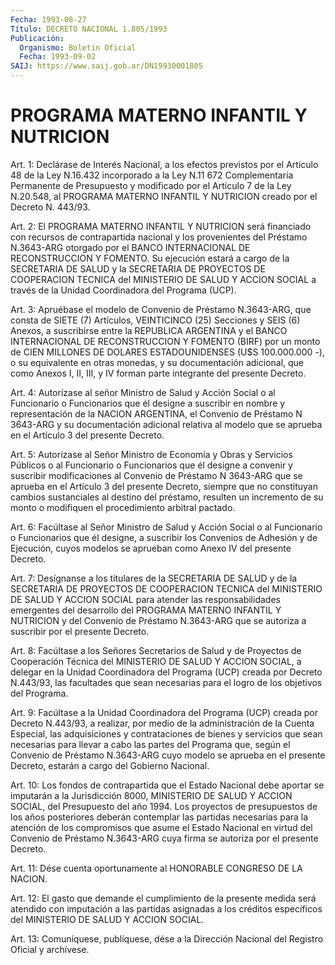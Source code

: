 ```yaml
---
Fecha: 1993-08-27
Título: DECRETO NACIONAL 1.805/1993
Publicación:
  Organismo: Boletín Oficial
  Fecha: 1993-09-02
SAIJ: https://www.saij.gob.ar/DN19930001805
---
```

# PROGRAMA MATERNO INFANTIL Y NUTRICION

<a id="1"></a>
Art. 1: Declárase de Interés Nacional, a los efectos previstos por el  Artículo  48  de  la Ley N.16.432 incorporado a la Ley N.11 672 Complementaria Permanente  de  Presupuesto  y modificado por el Artículo  7  de  la  Ley N.20.548, al PROGRAMA MATERNO  INFANTIL  Y NUTRICION creado por el Decreto N. 443/93.

<a id="2"></a>
Art.  2:  El  PROGRAMA  MATERNO  INFANTIL  Y  NUTRICION  será financiado con recursos de contrapartida nacional y los provenientes    del  Préstamo  N.3643-ARG  otorgado  por  el  BANCO INTERNACIONAL DE  RECONSTRUCCION  Y  FOMENTO. Su ejecución estará a cargo  de la SECRETARIA DE SALUD y la SECRETARIA  DE  PROYECTOS  DE COOPERACION  TECNICA  del  MINISTERIO  DE  SALUD  Y ACCION SOCIAL a través de la Unidad Coordinadora del Programa (UCP).

<a id="3"></a>
Art. 3: Apruébase el modelo de Convenio de Préstamo N.3643-ARG, que  consta  de  SIETE  (7) Artículos, VEINTICINCO (25) Secciones y SEIS (6) Anexos, a suscribirse  entre  la  REPUBLICA ARGENTINA y el BANCO  INTERNACIONAL  DE  RECONSTRUCCION Y FOMENTO  (BIRF)  por  un monto de CIEN MILLONES DE DOLARES  ESTADOUNIDENSES (U$S 100.000.000 -),  o  su  equivalente  en  otras  monedas,   y  su  documentación adicional,  que  como  Anexos  I,  II,  III,  y  IV  forman   parte integrante del presente Decreto.

<a id="4"></a>
Art. 4: Autorízase al señor Ministro de Salud y Acción Social o al Funcionario  o Funcionarios que él designe a suscribir en nombre y representación  de la NACION ARGENTINA, el Convenio de Préstamo N 3643-ARG y su documentación  adicional  relativa  al  modelo que se aprueba en el Artículo 3 del presente Decreto.

<a id="5"></a>
Art.  5:  Autorízase  al  Señor Ministro de Economía y Obras y Servicios Públicos o al Funcionario  o  Funcionarios que él designe a convenir y suscribir modificaciones al  Convenio  de  Préstamo  N 3643-ARG  que  se  aprueba  en  el Artículo 3 del presente Decreto, siempre  que no constituyan cambios  sustanciales  al  destino  del préstamo,  resulten  un  incremento  de  su  monto  o modifiquen el procedimiento arbitral pactado.

<a id="6"></a>
Art. 6: Facúltase al Señor Ministro de Salud y Acción Social o al Funcionario  o  Funcionarios  que  él  designe,  a suscribir los Convenios  de  Adhesión  y de Ejecución, cuyos modelos se  aprueban como Anexo IV del presente Decreto.

<a id="7"></a>
Art. 7: Desígnanse a los titulares de la SECRETARIA DE SALUD y de  la    SECRETARIA   DE  PROYECTOS  DE  COOPERACION  TECNICA  del MINISTERIO DE SALUD Y ACCION SOCIAL para atender las responsabilidades emergentes  del  desarrollo  del PROGRAMA MATERNO INFANTIL Y NUTRICION y del Convenio de Préstamo  N.3643-ARG  que se autoriza a suscribir por el presente Decreto.

<a id="8"></a>
Art.  8:  Facúltase  a  los  Señores Secretarios de Salud y de Proyectos de Cooperación Técnica del  MINISTERIO  DE SALUD Y ACCION SOCIAL,  a  delegar  en  la Unidad Coordinadora del Programa  (UCP) creada por Decreto N.443/93,  las  facultades  que  sean necesarias para el logro de los objetivos del Programa.

<a id="9"></a>
Art.  9: Facúltase a la Unidad Coordinadora del Programa (UCP) creada  por  Decreto    N.443/93,  a  realizar,  por  medio  de  la administración  de  la  Cuenta    Especial,   las  adquisiciones  y contrataciones  de  bienes  y  servicios que sean  necesarias  para llevar a cabo las partes del Programa  que,  según  el  Convenio de Préstamo N.3643-ARG cuyo modelo se aprueba en el presente  Decreto, estarán a cargo del Gobierno Nacional.

<a id="10"></a>
Art.  10:  Los  fondos de contrapartida que el Estado Nacional debe aportar se imputarán  a  la  Jurisdicción  8000, MINISTERIO DE SALUD Y ACCION SOCIAL, del Presupuesto del año 1994.  Los proyectos de  presupuestos  de  los  años posteriores deberán contemplar  las partidas necesarias para la  atención  de los compromisos que asume el Estado Nacional en virtud del Convenio  de  Préstamo  N.3643-ARG cuya firma se autoriza por el presente Decreto.

<a id="11"></a>
Art. 11: Dése cuenta oportunamente al HONORABLE CONGRESO DE LA NACION.

<a id="12"></a>
Art.  12:  El gasto que demande el cumplimiento de la presente medida será atendido  con imputación a las partidas asignadas a los créditos específicos del  MINISTERIO  DE  SALUD  Y  ACCION  SOCIAL.

<a id="13"></a>
Art. 13: Comuníquese, publíquese, dése a la Dirección Nacional del Registro Oficial y archívese.